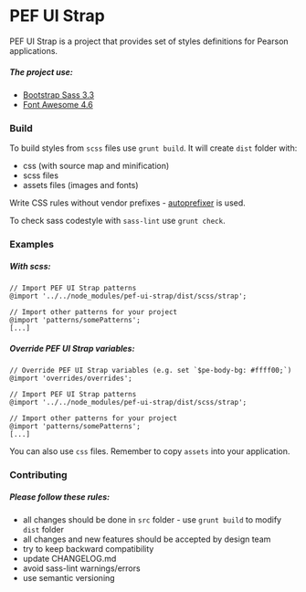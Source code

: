 # PEF UI Strap

PEF UI Strap is a project that provides set of styles definitions for Pearson applications.
##### The project use:
* [Bootstrap Sass 3.3](https://github.com/twbs/bootstrap-sass)
* [Font Awesome 4.6](http://fontawesome.io/)

### Build
To build styles from `scss` files use `grunt build`. It will create `dist` folder with:
* css (with source map and minification)
* scss files
* assets files (images and fonts)

Write CSS rules without vendor prefixes - [autoprefixer](https://github.com/postcss/autoprefixer) is used.

To check sass codestyle with `sass-lint` use `grunt check`.

### Examples
##### With scss:

```
// Import PEF UI Strap patterns
@import '../../node_modules/pef-ui-strap/dist/scss/strap';

// Import other patterns for your project
@import 'patterns/somePatterns';
[...]
```

##### Override PEF UI Strap variables:

```
// Override PEF UI Strap variables (e.g. set `$pe-body-bg: #ffff00;`)
@import 'overrides/overrides';

// Import PEF UI Strap patterns
@import '../../node_modules/pef-ui-strap/dist/scss/strap';

// Import other patterns for your project
@import 'patterns/somePatterns';
[...]
```

You can also use `css` files. Remember to copy `assets` into your application.

### Contributing
##### Please follow these rules:
* all changes should be done in `src` folder - use `grunt build` to modify `dist` folder
* all changes and new features should be accepted by design team
* try to keep backward compatibility
* update CHANGELOG.md
* avoid sass-lint warnings/errors
* use semantic versioning
